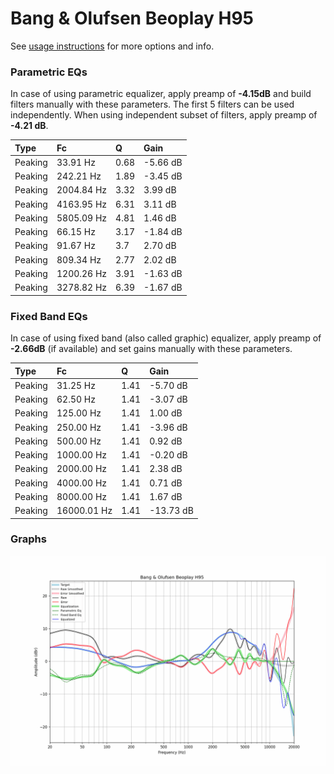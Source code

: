 # Bang & Olufsen Beoplay H95
See [usage instructions](https://github.com/jaakkopasanen/AutoEq#usage) for more options and info.

### Parametric EQs
In case of using parametric equalizer, apply preamp of **-4.15dB** and build filters manually
with these parameters. The first 5 filters can be used independently.
When using independent subset of filters, apply preamp of **-4.21 dB**.

| Type    | Fc         |    Q | Gain     |
|:--------|:-----------|:-----|:---------|
| Peaking | 33.91 Hz   | 0.68 | -5.66 dB |
| Peaking | 242.21 Hz  | 1.89 | -3.45 dB |
| Peaking | 2004.84 Hz | 3.32 | 3.99 dB  |
| Peaking | 4163.95 Hz | 6.31 | 3.11 dB  |
| Peaking | 5805.09 Hz | 4.81 | 1.46 dB  |
| Peaking | 66.15 Hz   | 3.17 | -1.84 dB |
| Peaking | 91.67 Hz   | 3.7  | 2.70 dB  |
| Peaking | 809.34 Hz  | 2.77 | 2.02 dB  |
| Peaking | 1200.26 Hz | 3.91 | -1.63 dB |
| Peaking | 3278.82 Hz | 6.39 | -1.67 dB |

### Fixed Band EQs
In case of using fixed band (also called graphic) equalizer, apply preamp of **-2.66dB**
(if available) and set gains manually with these parameters.

| Type    | Fc          |    Q | Gain      |
|:--------|:------------|:-----|:----------|
| Peaking | 31.25 Hz    | 1.41 | -5.70 dB  |
| Peaking | 62.50 Hz    | 1.41 | -3.07 dB  |
| Peaking | 125.00 Hz   | 1.41 | 1.00 dB   |
| Peaking | 250.00 Hz   | 1.41 | -3.96 dB  |
| Peaking | 500.00 Hz   | 1.41 | 0.92 dB   |
| Peaking | 1000.00 Hz  | 1.41 | -0.20 dB  |
| Peaking | 2000.00 Hz  | 1.41 | 2.38 dB   |
| Peaking | 4000.00 Hz  | 1.41 | 0.71 dB   |
| Peaking | 8000.00 Hz  | 1.41 | 1.67 dB   |
| Peaking | 16000.01 Hz | 1.41 | -13.73 dB |

### Graphs
![](./Bang%20&%20Olufsen%20Beoplay%20H95.png)